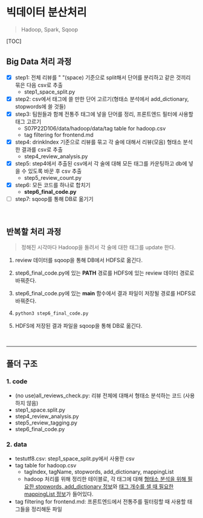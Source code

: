 # 빅데이터 분산처리

> Hadoop, Spark, Sqoop

[TOC]

## Big Data 처리 과정

- [x] step1: 전체 리뷰를 " "(space) 기준으로 split해서 단어를 분리하고 같은 것끼리 묶은 다음 csv로 추출
  * step1_space_split.py
- [x] step2: csv에서 태그에 쓸 만한 단어 고르기(형태소 분석에서 add_dictionary, stopwords에 쓸 것들)
- [x] step3: 팀원들과 함께 전통주 태그에 넣을 단어를 정리, 프론트엔드 필터에 사용할 태그 고르기
  * S07P22D106/data/hadoop/data/tag table for hadoop.csv
  * tag filtering for frontend.md
- [x] step4: drinkIndex 기준으로 리뷰를 묶고 각 술에 대해서 리뷰(모음) 형태소 분석한 결과를 csv로 추출
  * step4_review_analysis.py
- [x] step5: step4에서 추출된 csv에서 각 술에 대해 모든 태그를 카운팅하고 db에 넣을 수 있도록 바꾼 후 csv 추출
  * step5_review_count.py
- [x] step6: 모든 코드를 하나로 합치기
  * **step6_final_code.py**
- [ ] step7: sqoop를 통해 DB로 옮기기

<br>

## 반복할 처리 과정

> 정해진 시각마다 Hadoop을 돌려서 각 술에 대한 태그를 update 한다.

1. review 데이터를 sqoop을 통해 DB에서 HDFS로 옮긴다.

2. step6_final_code.py에 있는 **PATH** 경로를 HDFS에 있는 review 데이터 경로로 바꿔준다.

3. step6_final_code.py에 있는 **main** 함수에서 결과 파일이 저장될 경로를 HDFS로 바꿔준다.

4. ```python
   python3 step6_final_code.py
   ```

5. HDFS에 저장된 결과 파일을 sqoop을 통해 DB로 옮긴다.

<br>

---

## 폴더 구조

### 1. code

* (no use)all_reviews_check.py: 리뷰 전체에 대해서 형태소 분석하는 코드 (사용하지 않음)
* step1_space.split.py
* step4_review_analysis.py
* step5_review_tagging.py
* step6_final_code.py



### 2. data

* testutf8.csv: step1_space_split.py에서 사용한 csv
* tag table for hadoop.csv
  * tagIndex, tagName, stopwords, add_dictionary, mappingList
  * hadoop 처리를 위해 정리한 테이블로, 각 태그에 대해 <u>형태소 분석을 위해 필요한 stopwords, add_dictionary 정보</u>와 <u>태그 개수를 셀 때 필요한 mappingList 정보</u>가 들어있다.
* tag filtering for frontend.md: 프론트엔드에서 전통주를 필터링할 때 사용할 태그들을 정리해둔 파일